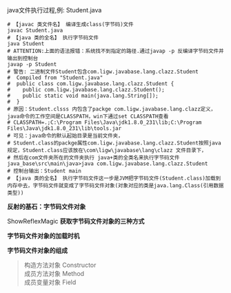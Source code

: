 java文件执行过程,例: Student.java
```shell script
# 【javac 类文件名】 编译生成class(字节码)文件
javac Student.java
# 【java 类的全名】 执行字节码文件
java Student
# ATTENTION:上面的语法报错：系统找不到指定的路径.通过javap -p 反编译字节码文件并输出到控制台
javap -p Student
# 警告: 二进制文件Student包含com.ligw.javabase.lang.clazz.Student
#  Compiled from "Student.java"
#  public class com.ligw.javabase.lang.clazz.Student {
#    public com.ligw.javabase.lang.clazz.Student();
#    public static void main(java.lang.String[]);
#  }
# 原因：Student.clsss 内包含了packge com.ligw.javabase.lang.clazz定义，java命令的工作空间是CLASSPATH，win下通过set CLASSPATH查看
# CLASSPATH=.;C:\Program Files\Java\jdk1.8.0_231\lib;C:\Program Files\Java\jdk1.8.0_231\lib\tools.jar
# 可见：java命令的默认起始目录是当前文件夹，
# Student.class的packge属性com.ligw.javabase.lang.clazz.Student按照java规定，Student.class应该放在\com\ligw\javabase\lang\clazz 文件目录下，
# 然后在com文件夹所在的文件夹执行 java+类的全类名来执行字节码文件
java_base\src\main\java>java com.ligw.javabase.lang.clazz.Student
# 控制台输出：Student main
# 【java 类的全名】 执行字节码文件这一步是JVM把字节码文件(Student.class)加载到内存中去，字节码文件就变成了字节码文件对象(对象对应的类是java.lang.Class(引用数据类型))
```

**反射的基石：字节码文件对象**

ShowReflexMagic
**获取字节码文件对象的三种方式**  

**字节码文件对象的加载时机**  

**字节码文件对象的组成**  
> 构造方法对象 Constructor  
> 成员方法对象 Method  
> 成员变量对象 Field  
